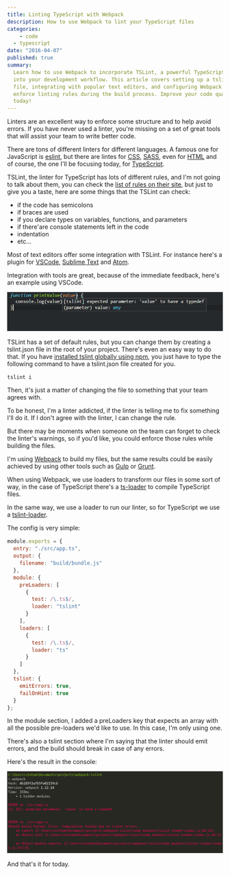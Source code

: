 ```yaml
---
title: Linting TypeScript with Webpack
description: How to use Webpack to lint your TypeScript files
categories:
	- code
  - typescript
date: "2016-04-07"
published: true
summary:
  Learn how to use Webpack to incorporate TSLint, a powerful TypeScript linter,
  into your development workflow. This article covers setting up a tslint.json
  file, integrating with popular text editors, and configuring Webpack to
  enforce linting rules during the build process. Improve your code quality
  today!
---
```


Linters are an excellent way to enforce some structure and to help avoid errors.
If you have never used a linter, you're missing on a set of great tools that
will assist your team to write better code.

There are tons of different linters for different languages. A famous one for
JavaScript is [eslint](http://eslint.org/), but there are lintes for
[CSS](http://csslint.net/), [SASS](https://github.com/brigade/scss-lint/), even
for [HTML](https://github.com/deezer/html-linter) and of course, the one I'll be
focusing today, for [TypeScript](https://palantir.github.io/tslint/).

TSLint, the linter for TypeScript has lots of different rules, and I'm not going
to talk about them, you can check the
[list of rules on their site](https://palantir.github.io/tslint/rules/), but
just to give you a taste, here are some things that the TSLint can check:

- if the code has semicolons
- if braces are used
- if you declare types on variables, functions, and parameters
- if there'are console statements left in the code
- indentation
- etc...

Most of text editors offer some integration with TSLint. For instance here's a
plugin for
[VSCode](https://marketplace.visualstudio.com/items?itemName=eg2.tslint),
[Sublime Text](https://packagecontrol.io/packages/SublimeLinter-contrib-tslint)
and [Atom](https://atom.io/packages/linter-tslint).

Integration with tools are great, because of the immediate feedback, here's an
example using VSCode.

![TSLint](./tslint.png)

TSLint has a set of default rules, but you can change them by creating a
tslint.json file in the root of your project. There's even an easy way to do
that. If you have
[installed tslint globally using npm](https://www.npmjs.com/package/tslint), you
just have to type the following command to have a tslint.json file created for
you.

```bash
tslint i
```

Then, it's just a matter of changing the file to something that your team agrees
with.

To be honest, I'm a linter addicted, if the linter is telling me to fix
something I'll do it. If I don't agree with the linter, I can change the rule.

But there may be moments when someone on the team can forget to check the
linter's warnings, so if you'd like, you could enforce those rules while
building the files.

I'm using [Webpack](https://webpack.github.io/) to build my files, but the same
results could be easily achieved by using other tools such as
[Gulp](http://gulpjs.com/) or [Grunt](http://gruntjs.com/).

When using Webpack, we use loaders to transform our files in some sort of way,
in the case of TypeScript there's a
[ts-loader](https://www.npmjs.com/package/ts-loader) to compile TypeScript
files.

In the same way, we use a loader to run our linter, so for TypeScript we use a
[tslint-loader](https://www.npmjs.com/package/tslint-loader).

The config is very simple:

```js
module.exports = {
  entry: "./src/app.ts",
  output: {
    filename: "build/bundle.js"
  },
  module: {
    preLoaders: [
      {
        test: /\.ts$/,
        loader: "tslint"
      }
    ],
    loaders: [
      {
        test: /\.ts$/,
        loader: "ts"
      }
    ]
  },
  tslint: {
    emitErrors: true,
    failOnHint: true
  }
};
```

In the module section, I added a preLoaders key that expects an array with all
the possible pre-loaders we'd like to use. In this case, I'm only using one.

There's also a tslint section where I'm saying that the linter should emit
errors, and the build should break in case of any errors.

Here's the result in the console:

![Webpack tslint results](./webpack-tslint.png)

And that's it for today.
